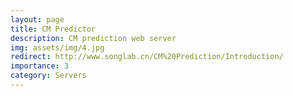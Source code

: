 ```yaml
---
layout: page
title: CM Predictor
description: CM prediction web server
img: assets/img/4.jpg
redirect: http://www.songlab.cn/CM%20Prediction/Introduction/
importance: 3
category: Servers
---
```


